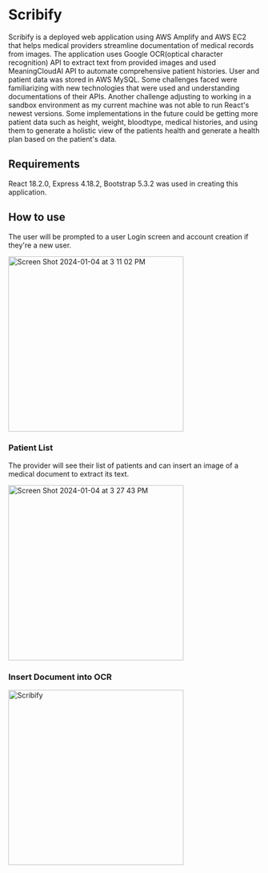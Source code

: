 
# Scribify

Scribify is a deployed web application using AWS Amplify and AWS EC2 that helps medical providers streamline documentation of medical records from images. The application uses Google OCR(optical character recognition) API to extract text from provided images and used MeaningCloudAI API to automate comprehensive patient histories. User and patient data was stored in AWS MySQL. Some challenges faced were familiarizing with new technologies that were used and understanding documentations of their APIs. Another challenge adjusting to working in a sandbox environment as my current machine was not able to run React's newest versions.
Some implementations in the future could be getting more patient data such as height, weight, bloodtype, medical histories, and using them to generate a holistic view of the patients health and generate a health plan based on the patient's data.


## Requirements

React 18.2.0, Express 4.18.2, Bootstrap 5.3.2 was used in creating this application. 

## How to use

The user will be prompted to a user Login screen and account creation if they're a new user.



<img width="350" alt="Screen Shot 2024-01-04 at 3 11 02 PM" src="https://github.com/jeffchan4/Scribify-ocr/assets/112337204/e28497f1-d9e4-4cd4-929c-542606175533">






### Patient List
The provider will see their list of patients and can insert an image of a medical document to extract its text.


<img width="350" alt="Screen Shot 2024-01-04 at 3 27 43 PM" src="https://github.com/jeffchan4/Scribify-ocr/assets/112337204/9244251b-1ee4-4f41-bb37-609c3e20e39a">


### Insert Document into OCR

<img width="350" alt="Scribify" src="https://github.com/jeffchan4/Scribify-ocr/assets/112337204/771e5f68-b052-43fe-90f6-6a22141f1179">







